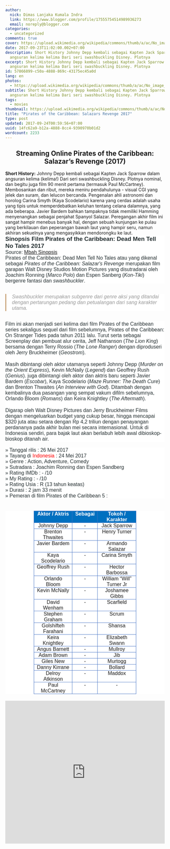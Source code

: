 ```yaml
---
author:
  nick: Dimas Lanjaka Kumala Indra
  link: https://www.blogger.com/profile/17555754514989936273
  email: noreply@blogger.com
categories:
  - uncategorized
comments: true
cover: https://upload.wikimedia.org/wikipedia/commons/thumb/a/ac/No_image_available.svg/2048px-No_image_available.svg.png
date: 2017-09-23T11:02:00.002+07:00
description: Short History Johnny Depp kembali sebagai Kapten Jack Sparrow dalam
  angsuran kelima kelima Dari seri swashbuckling Disney. Plotnya
excerpt: Short History Johnny Depp kembali sebagai Kapten Jack Sparrow dalam
  angsuran kelima kelima Dari seri swashbuckling Disney. Plotnya
id: 57866899-c50a-4888-869c-43175ec45a0d
lang: en
photos:
  - https://upload.wikimedia.org/wikipedia/commons/thumb/a/ac/No_image_available.svg/2048px-No_image_available.svg.png
subtitle: Short History Johnny Depp kembali sebagai Kapten Jack Sparrow dalam
  angsuran kelima kelima Dari seri swashbuckling Disney. Plotnya
tags:
  - movies
thumbnail: https://upload.wikimedia.org/wikipedia/commons/thumb/a/ac/No_image_available.svg/2048px-No_image_available.svg.png
title: "Pirates of the Caribbean: Salazars Revenge 2017"
type: post
updated: 2017-09-24T00:59:56+07:00
uuid: 14fc62a9-b12a-4888-8cc4-9390970b01d2
wordcount: 2233
---
```


<center><h2>Streaming Online Pirates of the Caribbean: Salazar’s Revenge (2017)</h2></center><div class="w3-container"><b>Short History:</b> Johnny Depp kembali sebagai Kapten Jack Sparrow dalam angsuran kelima (kelima!) Dari seri swashbuckling Disney. Plotnya nominal, dan begitu juga film 90 menit pertama (termasuk Paul McCartney). Membosankan dan ribut, mereka meniru pendahulunya - visual CGI yang jelek dan suram, dan lelucon bercanda. Pengenalan ahli astronomi dan horolog Carina Smyth (Kaya Scodelario) karena yang cerdas adalah usaha yang tipis untuk memperdebatkan keluhan tentang celana dalamnya, yang ada beberapa. Javier Bardem bahkan tampaknya tidak memiliki Hamming menyenangkan sebagai penjahat Spanyol Salazar. Peregangan akhir film ini sangat hampir menebus banyak hal, dengan sebuah kunjungan ke pulau yang berkilauan dan peperangan bawah laut yang hampir seru, namun akhiran sekuelnya yang mengasyikkan mendorongku ke laut.<br><h2 class="MsoNormal" style="background-color: white; border: 0px; box-sizing: border-box; color: #252f31; font-family: &quot;Open Sans&quot;, sans-serif; font-size: 25.2px; font-stretch: inherit; font-variant-numeric: inherit; line-height: normal; margin: 0px 0px 0cm; padding: 0px; vertical-align: baseline;"><b style="border: 0px; box-sizing: border-box; font-family: inherit; font-size: inherit; font-stretch: inherit; font-style: inherit; font-variant: inherit; line-height: inherit; margin: 0px; padding: 0px; vertical-align: baseline;"><span style="border: 0px; box-sizing: border-box; font-family: &quot;arial&quot; , sans-serif; font-size: 14pt; font-stretch: inherit; font-style: inherit; font-variant: inherit; font-weight: inherit; line-height: inherit; margin: 0px; padding: 0px; vertical-align: baseline;">Sinopsis Film Pirates of the Caribbean: Dead Men Tell No Tales 2017</span></b></h2><div class="MsoNormal" style="background-color: white; border: 0px; box-sizing: border-box; color: #252f31; font-family: &quot;Open Sans&quot;, sans-serif; font-size: 14px; font-stretch: inherit; font-variant-numeric: inherit; line-height: inherit; margin: 0px 0px 0cm; padding: 0px; vertical-align: baseline;"><span style="border: 0px; box-sizing: border-box; font-family: &quot;arial&quot; , sans-serif; font-size: 12pt; font-stretch: inherit; font-style: inherit; font-variant: inherit; font-weight: inherit; line-height: inherit; margin: 0px; padding: 0px; vertical-align: baseline;">Source:&nbsp;<a href="http://www.mbahsinopsis.id/2017/04/sinopsis-film-pirates-of-the-caribbean-5-dead-men-tell-no-tales-2017.html" rel="noopener noreferer nofollow">Mbah Sinopsis</a></span></div><div class="MsoNormal" style="background-color: white; border: 0px; box-sizing: border-box; color: #252f31; font-family: &quot;Open Sans&quot;, sans-serif; font-size: 14px; font-stretch: inherit; font-variant-numeric: inherit; line-height: inherit; margin: 0px 0px 0cm; padding: 0px; vertical-align: baseline;"><span style="border: 0px; box-sizing: border-box; font-family: &quot;arial&quot; , sans-serif; font-size: 12pt; font-stretch: inherit; font-style: inherit; font-variant: inherit; font-weight: inherit; line-height: inherit; margin: 0px; padding: 0px; vertical-align: baseline;">Pirates of the Caribbean: Dead Men Tell No Tales atau yang dikenal sebagai&nbsp;<i style="border: 0px; box-sizing: border-box; font-family: inherit; font-size: inherit; font-stretch: inherit; font-variant: inherit; font-weight: inherit; line-height: inherit; margin: 0px; padding: 0px; vertical-align: baseline;">Pirates of the Caribbean: Salazar's Revenge&nbsp;</i>merupakan film garapan Walt Disney Studios Motion Pictures yang disutradarai oleh Joachim Ronning (<i style="border: 0px; box-sizing: border-box; font-family: inherit; font-size: inherit; font-stretch: inherit; font-variant: inherit; font-weight: inherit; line-height: inherit; margin: 0px; padding: 0px; vertical-align: baseline;">Marco Polo</i>) dan Espen Sanberg (<i style="border: 0px; box-sizing: border-box; font-family: inherit; font-size: inherit; font-stretch: inherit; font-variant: inherit; font-weight: inherit; line-height: inherit; margin: 0px; padding: 0px; vertical-align: baseline;">Kon-Tiki</i>) bergenre fantasi dan&nbsp;<i style="border: 0px; box-sizing: border-box; font-family: inherit; font-size: inherit; font-stretch: inherit; font-variant: inherit; font-weight: inherit; line-height: inherit; margin: 0px; padding: 0px; vertical-align: baseline;">swashbuckler</i>.</span></div><br style="background-color: white; box-sizing: border-box; color: #252f31; font-family: &quot;Open Sans&quot;, sans-serif; font-size: 14px; margin: 0px; padding: 0px;"><blockquote class="tr_bq" style="background-color: white; border-bottom-color: initial; border-bottom-style: initial; border-image: initial; border-left-color: rgb(198, 159, 115); border-left-style: solid; border-right-color: initial; border-right-style: initial; border-top-color: initial; border-top-style: initial; border-width: 0px 0px 0px 3px; box-sizing: border-box; color: #999999; font-family: &quot;Open Sans&quot;, sans-serif; font-size: 14px; font-stretch: inherit; font-variant-numeric: inherit; line-height: normal; margin: 15px 0px; padding: 0px 18px; position: relative; quotes: none; vertical-align: baseline;"><div class="MsoNormal" style="border: 0px; box-sizing: border-box; font-family: inherit; font-size: inherit; font-stretch: inherit; font-style: inherit; font-variant: inherit; font-weight: inherit; line-height: inherit; margin: 0px 0px 0cm; padding: 0px; vertical-align: baseline;"><i style="border: 0px; box-sizing: border-box; font-family: inherit; font-size: inherit; font-stretch: inherit; font-variant: inherit; font-weight: inherit; line-height: inherit; margin: 0px; padding: 0px; vertical-align: baseline;"><span style="border: 0px; box-sizing: border-box; font-family: &quot;arial&quot; , sans-serif; font-size: 12pt; font-stretch: inherit; font-style: inherit; font-variant: inherit; font-weight: inherit; line-height: inherit; margin: 0px; padding: 0px; vertical-align: baseline;">Swashbuckler merupakan subgenre dari genre aksi yang ditandai dengan pertarungan pedang dan petualangan dari sang karakter utama.</span></i></div></blockquote><br style="background-color: white; box-sizing: border-box; color: #252f31; font-family: &quot;Open Sans&quot;, sans-serif; font-size: 14px; margin: 0px; padding: 0px;"><div class="MsoNormal" style="background-color: white; border: 0px; box-sizing: border-box; color: #252f31; font-family: &quot;Open Sans&quot;, sans-serif; font-size: 14px; font-stretch: inherit; font-variant-numeric: inherit; line-height: inherit; margin: 0px 0px 0cm; padding: 0px; vertical-align: baseline;"><span style="border: 0px; box-sizing: border-box; font-family: &quot;arial&quot; , sans-serif; font-size: 12pt; font-stretch: inherit; font-style: inherit; font-variant: inherit; font-weight: inherit; line-height: inherit; margin: 0px; padding: 0px; vertical-align: baseline;">Film ini akan menjadi seri kelima dari film Pirates of the Caribbean series sekaligus s<span style="border: 0px; box-sizing: border-box; font-size: inherit; font-stretch: inherit; font-style: inherit; font-variant: inherit; font-weight: inherit; line-height: inherit; margin: 0px; padding: 0px; vertical-align: baseline;">e</span>quel dari film sebelumnya, Pirates of the Caribbean: On Stranger Tides pada tahun 2011 lalu.&nbsp;<span style="border: 0px; box-sizing: border-box; font-size: inherit; font-stretch: inherit; font-style: inherit; font-variant: inherit; font-weight: inherit; line-height: inherit; margin: 0px; padding: 0px; vertical-align: baseline;">Turu<span style="border: 0px; box-sizing: border-box; font-size: inherit; font-stretch: inherit; font-style: inherit; font-variant: inherit; font-weight: inherit; line-height: inherit; margin: 0px; padding: 0px; vertical-align: baseline;">t</span></span>&nbsp;serta sebagai Screenplay dan pembuat alur cerita, Jeff Nathanson (<i style="border: 0px; box-sizing: border-box; font-family: inherit; font-size: inherit; font-stretch: inherit; font-variant: inherit; font-weight: inherit; line-height: inherit; margin: 0px; padding: 0px; vertical-align: baseline;">The Lion King</i>) bersama dengan Terry Rossio (<i style="border: 0px; box-sizing: border-box; font-family: inherit; font-size: inherit; font-stretch: inherit; font-variant: inherit; font-weight: inherit; line-height: inherit; margin: 0px; padding: 0px; vertical-align: baseline;">The Lone Ranger</i>) dengan diproduseri oleh Jerry Bruckheimer (<i style="border: 0px; box-sizing: border-box; font-family: inherit; font-size: inherit; font-stretch: inherit; font-variant: inherit; font-weight: inherit; line-height: inherit; margin: 0px; padding: 0px; vertical-align: baseline;">Geostrom</i>).</span></div><div class="MsoNormal" style="background-color: white; border: 0px; box-sizing: border-box; color: #252f31; font-family: &quot;Open Sans&quot;, sans-serif; font-size: 14px; font-stretch: inherit; font-variant-numeric: inherit; line-height: inherit; margin: 0px 0px 0cm; padding: 0px; vertical-align: baseline;"><br style="box-sizing: border-box; margin: 0px; padding: 0px;"></div><div class="MsoNormal" style="background-color: white; border: 0px; box-sizing: border-box; color: #252f31; font-family: &quot;Open Sans&quot;, sans-serif; font-size: 14px; font-stretch: inherit; font-variant-numeric: inherit; line-height: inherit; margin: 0px 0px 0cm; padding: 0px; vertical-align: baseline;"><span style="border: 0px; box-sizing: border-box; font-family: &quot;arial&quot; , sans-serif; font-size: 12pt; font-stretch: inherit; font-style: inherit; font-variant: inherit; font-weight: inherit; line-height: inherit; margin: 0px; padding: 0px; vertical-align: baseline;">Masih dibintangi oleh aktor utamanya seperti Johnny Depp (<i style="border: 0px; box-sizing: border-box; font-family: inherit; font-size: inherit; font-stretch: inherit; font-variant: inherit; font-weight: inherit; line-height: inherit; margin: 0px; padding: 0px; vertical-align: baseline;">Murder on the Orient Express</i>), Kevin McNaily (<i style="border: 0px; box-sizing: border-box; font-family: inherit; font-size: inherit; font-stretch: inherit; font-variant: inherit; font-weight: inherit; line-height: inherit; margin: 0px; padding: 0px; vertical-align: baseline;">Legend</i>) dan Geoffrey Rush (<i style="border: 0px; box-sizing: border-box; font-family: inherit; font-size: inherit; font-stretch: inherit; font-variant: inherit; font-weight: inherit; line-height: inherit; margin: 0px; padding: 0px; vertical-align: baseline;">Genius</i>). juga dibintangi oleh aktor dan aktris baru seperti Javier Bardem (<i style="border: 0px; box-sizing: border-box; font-family: inherit; font-size: inherit; font-stretch: inherit; font-variant: inherit; font-weight: inherit; line-height: inherit; margin: 0px; padding: 0px; vertical-align: baseline;">Escobar</i>), Kaya Scodelario (<i style="border: 0px; box-sizing: border-box; font-family: inherit; font-size: inherit; font-stretch: inherit; font-variant: inherit; font-weight: inherit; line-height: inherit; margin: 0px; padding: 0px; vertical-align: baseline;">Maze Runner: The Death Cure</i>) dan Brenton Thwaites (<i style="border: 0px; box-sizing: border-box; font-family: inherit; font-size: inherit; font-stretch: inherit; font-variant: inherit; font-weight: inherit; line-height: inherit; margin: 0px; padding: 0px; vertical-align: baseline;">An Interview with God</i>). Ditambah dengan kembalinya dua pasangan yang sempat vakum difilm sebelumnya, Orlando Bloom (<i style="border: 0px; box-sizing: border-box; font-family: inherit; font-size: inherit; font-stretch: inherit; font-variant: inherit; font-weight: inherit; line-height: inherit; margin: 0px; padding: 0px; vertical-align: baseline;">Romans</i>) dan Keira Knightley (<i style="border: 0px; box-sizing: border-box; font-family: inherit; font-size: inherit; font-stretch: inherit; font-variant: inherit; font-weight: inherit; line-height: inherit; margin: 0px; padding: 0px; vertical-align: baseline;">The Aftermath</i>).</span></div><div class="MsoNormal" style="background-color: white; border: 0px; box-sizing: border-box; color: #252f31; font-family: &quot;Open Sans&quot;, sans-serif; font-size: 14px; font-stretch: inherit; font-variant-numeric: inherit; line-height: inherit; margin: 0px 0px 0cm; padding: 0px; vertical-align: baseline;"><br style="box-sizing: border-box; margin: 0px; padding: 0px;"></div><div class="MsoNormal" style="background-color: white; border: 0px; box-sizing: border-box; color: #252f31; font-family: &quot;Open Sans&quot;, sans-serif; font-size: 14px; font-stretch: inherit; font-variant-numeric: inherit; line-height: inherit; margin: 0px 0px 0cm; padding: 0px; vertical-align: baseline;"><span style="border: 0px; box-sizing: border-box; font-family: &quot;arial&quot; , sans-serif; font-size: 12pt; font-stretch: inherit; font-style: inherit; font-variant: inherit; font-weight: inherit; line-height: inherit; margin: 0px; padding: 0px; vertical-align: baseline;">Digarap oleh Walt Disney Pictures dan Jerry Bruckheimer Films dengan mengeluarkan budget yang cukup besar, hingga mencapai $320 juta atau setara dengan Rp 4,2 triliun dengan penayangan perdananya pada akhir bulan mei secara internasional. Untuk di Indonesia sendiri,&nbsp;<span style="border: 0px; box-sizing: border-box; font-size: inherit; font-stretch: inherit; font-style: inherit; font-variant: inherit; font-weight: inherit; line-height: inherit; margin: 0px; padding: 0px; vertical-align: baseline;">para bajak laut akan berlabuh&nbsp;</span></span><span style="border: 0px; box-sizing: border-box; font-family: &quot;arial&quot; , sans-serif; font-size: 12pt; font-stretch: inherit; font-style: inherit; font-variant: inherit; font-weight: inherit; line-height: inherit; margin: 0px; padding: 0px; vertical-align: baseline;"><span style="border: 0px; box-sizing: border-box; font-size: inherit; font-stretch: inherit; font-style: inherit; font-variant: inherit; font-weight: inherit; line-height: inherit; margin: 0px; padding: 0px; vertical-align: baseline;"><span style="border: 0px; box-sizing: border-box; font-size: 12pt; font-stretch: inherit; font-style: inherit; font-variant: inherit; font-weight: inherit; line-height: inherit; margin: 0px; padding: 0px; vertical-align: baseline;"><span style="border: 0px; box-sizing: border-box; font-size: inherit; font-stretch: inherit; font-style: inherit; font-variant: inherit; font-weight: inherit; line-height: inherit; margin: 0px; padding: 0px; vertical-align: baseline;"><span style="border: 0px; box-sizing: border-box; font-size: inherit; font-stretch: inherit; font-style: inherit; font-variant: inherit; font-weight: inherit; line-height: inherit; margin: 0px; padding: 0px; vertical-align: baseline;">lebih awal</span></span></span>&nbsp;dibio<span style="border: 0px; box-sizing: border-box; font-size: inherit; font-stretch: inherit; font-style: inherit; font-variant: inherit; font-weight: inherit; line-height: inherit; margin: 0px; padding: 0px; vertical-align: baseline;">skop-bioskop di<span style="border: 0px; box-sizing: border-box; font-size: inherit; font-stretch: inherit; font-style: inherit; font-variant: inherit; font-weight: inherit; line-height: inherit; margin: 0px; padding: 0px; vertical-align: baseline;">tanah air</span></span>.</span></span></div><div class="MsoNormal" style="background-color: white; border: 0px; box-sizing: border-box; color: #252f31; font-family: &quot;Open Sans&quot;, sans-serif; font-size: 14px; font-stretch: inherit; font-variant-numeric: inherit; line-height: inherit; margin: 0px 0px 0cm; padding: 0px; vertical-align: baseline;"><span style="border: 0px; box-sizing: border-box; font-family: &quot;arial&quot; , sans-serif; font-size: 12pt; font-stretch: inherit; font-style: inherit; font-variant: inherit; font-weight: inherit; line-height: inherit; margin: 0px; padding: 0px; vertical-align: baseline;"></span></div><a href="https://www.blogger.com/null" name="more" style="background-color: white; border: 0px; box-sizing: border-box; color: #252f31; font-family: &quot;Open Sans&quot;, sans-serif; font-size: 14px; font-stretch: inherit; font-variant-numeric: inherit; line-height: inherit; margin: 0px; padding: 0px; vertical-align: baseline;" rel="noopener noreferer nofollow"></a><br style="background-color: white; box-sizing: border-box; color: #252f31; font-family: &quot;Open Sans&quot;, sans-serif; font-size: 14px; margin: 0px; padding: 0px;"><div class="MsoNormal" style="background-color: white; border: 0px; box-sizing: border-box; color: #252f31; font-family: &quot;Open Sans&quot;, sans-serif; font-size: 14px; font-stretch: inherit; font-variant-numeric: inherit; line-height: inherit; margin: 0px 0px 0cm; padding: 0px; vertical-align: baseline;"><span style="border: 0px; box-sizing: border-box; font-family: &quot;arial&quot; , sans-serif; font-size: 12pt; font-stretch: inherit; font-style: inherit; font-variant: inherit; font-weight: inherit; line-height: inherit; margin: 0px; padding: 0px; vertical-align: baseline;">» Tanggal rilis : 26 Mei 2017</span></div><div class="MsoNormal" style="background-color: white; border: 0px; box-sizing: border-box; color: #252f31; font-family: &quot;Open Sans&quot;, sans-serif; font-size: 14px; font-stretch: inherit; font-variant-numeric: inherit; line-height: inherit; margin: 0px 0px 0cm; padding: 0px; vertical-align: baseline;"><span style="border: 0px; box-sizing: border-box; font-family: &quot;arial&quot; , sans-serif; font-size: 12pt; font-stretch: inherit; font-style: inherit; font-variant: inherit; font-weight: inherit; line-height: inherit; margin: 0px; padding: 0px; vertical-align: baseline;">» Tayang di&nbsp;<span style="border: 0px; box-sizing: border-box; color: red; font-family: inherit; font-size: inherit; font-stretch: inherit; font-style: inherit; font-variant: inherit; font-weight: inherit; line-height: inherit; margin: 0px; padding: 0px; vertical-align: baseline;">Indonesia</span>&nbsp;:&nbsp;<span style="border: 0px; box-sizing: border-box; font-size: inherit; font-stretch: inherit; font-style: inherit; font-variant: inherit; font-weight: inherit; line-height: inherit; margin: 0px; padding: 0px; vertical-align: baseline;">24 Mei</span>&nbsp;2017</span></div><div class="MsoNormal" style="background-color: white; border: 0px; box-sizing: border-box; color: #252f31; font-family: &quot;Open Sans&quot;, sans-serif; font-size: 14px; font-stretch: inherit; font-variant-numeric: inherit; line-height: inherit; margin: 0px 0px 0cm; padding: 0px; vertical-align: baseline;"><span style="border: 0px; box-sizing: border-box; font-family: &quot;arial&quot; , sans-serif; font-size: 12pt; font-stretch: inherit; font-style: inherit; font-variant: inherit; font-weight: inherit; line-height: inherit; margin: 0px; padding: 0px; vertical-align: baseline;">» Genre : Action, Adventure, Comedy</span></div><div class="MsoNormal" style="background-color: white; border: 0px; box-sizing: border-box; color: #252f31; font-family: &quot;Open Sans&quot;, sans-serif; font-size: 14px; font-stretch: inherit; font-variant-numeric: inherit; line-height: inherit; margin: 0px 0px 0cm; padding: 0px; vertical-align: baseline;"><span style="border: 0px; box-sizing: border-box; font-family: &quot;arial&quot; , sans-serif; font-size: 12pt; font-stretch: inherit; font-style: inherit; font-variant: inherit; font-weight: inherit; line-height: inherit; margin: 0px; padding: 0px; vertical-align: baseline;">» Sutradara : Joachim Ronning dan Espen Sandberg</span></div><div class="MsoNormal" style="background-color: white; border: 0px; box-sizing: border-box; color: #252f31; font-family: &quot;Open Sans&quot;, sans-serif; font-size: 14px; font-stretch: inherit; font-variant-numeric: inherit; line-height: inherit; margin: 0px 0px 0cm; padding: 0px; vertical-align: baseline;"><span style="border: 0px; box-sizing: border-box; font-family: &quot;arial&quot; , sans-serif; font-size: 12pt; font-stretch: inherit; font-style: inherit; font-variant: inherit; font-weight: inherit; line-height: inherit; margin: 0px; padding: 0px; vertical-align: baseline;">» Rating IMDb : - /10</span></div><div class="MsoNormal" style="background-color: white; border: 0px; box-sizing: border-box; color: #252f31; font-family: &quot;Open Sans&quot;, sans-serif; font-size: 14px; font-stretch: inherit; font-variant-numeric: inherit; line-height: inherit; margin: 0px 0px 0cm; padding: 0px; vertical-align: baseline;"><span style="border: 0px; box-sizing: border-box; font-family: &quot;arial&quot; , sans-serif; font-size: 12pt; font-stretch: inherit; font-style: inherit; font-variant: inherit; font-weight: inherit; line-height: inherit; margin: 0px; padding: 0px; vertical-align: baseline;">» My Rating : - /10</span></div><div class="MsoNormal" style="background-color: white; border: 0px; box-sizing: border-box; color: #252f31; font-family: &quot;Open Sans&quot;, sans-serif; font-size: 14px; font-stretch: inherit; font-variant-numeric: inherit; line-height: inherit; margin: 0px 0px 0cm; padding: 0px; vertical-align: baseline;"><span style="border: 0px; box-sizing: border-box; font-family: &quot;arial&quot; , sans-serif; font-size: 12pt; font-stretch: inherit; font-style: inherit; font-variant: inherit; font-weight: inherit; line-height: inherit; margin: 0px; padding: 0px; vertical-align: baseline;">» Rating Usia : R (13 tahun keatas)</span></div><div class="MsoNormal" style="background-color: white; border: 0px; box-sizing: border-box; color: #252f31; font-family: &quot;Open Sans&quot;, sans-serif; font-size: 14px; font-stretch: inherit; font-variant-numeric: inherit; line-height: inherit; margin: 0px 0px 0cm; padding: 0px; vertical-align: baseline;"><span style="border: 0px; box-sizing: border-box; font-family: &quot;arial&quot; , sans-serif; font-size: 12pt; font-stretch: inherit; font-style: inherit; font-variant: inherit; font-weight: inherit; line-height: inherit; margin: 0px; padding: 0px; vertical-align: baseline;">» Durasi : 2 jam 33 menit</span></div><div class="MsoNormal" style="background-color: white; border: 0px; box-sizing: border-box; color: #252f31; font-family: &quot;Open Sans&quot;, sans-serif; font-size: 14px; font-stretch: inherit; font-variant-numeric: inherit; line-height: inherit; margin: 0px 0px 0cm; padding: 0px; vertical-align: baseline;"><span style="border: 0px; box-sizing: border-box; font-family: &quot;arial&quot; , sans-serif; font-size: 12pt; font-stretch: inherit; font-style: inherit; font-variant: inherit; font-weight: inherit; line-height: inherit; margin: 0px; padding: 0px; vertical-align: baseline;">» Pemeran di film Pirates of the Caribbean 5 :</span></div><br><div align="center" style="background-color: white; border: 0px; box-sizing: border-box; color: #252f31; font-family: &quot;Open Sans&quot;, sans-serif; font-size: 14px; font-stretch: inherit; font-variant-numeric: inherit; line-height: inherit; margin: 0px; padding: 0px; vertical-align: baseline;"><table border="1" cellpadding="0" cellspacing="0" class="MsoTableLightListAccent5" style="border-collapse: collapse; border-spacing: 0px; border: none; box-sizing: border-box; font-family: inherit; font-size: inherit; font-stretch: inherit; font-style: inherit; font-variant: inherit; font-weight: inherit; line-height: inherit; margin: 1.5em auto; max-width: 100%; padding: 0px; vertical-align: baseline; width: 324px;"><tbody style="border: 0px; box-sizing: border-box; font-family: inherit; font-size: inherit; font-stretch: inherit; font-style: inherit; font-variant: inherit; font-weight: inherit; line-height: inherit; margin: 0px; padding: 0px; vertical-align: baseline;"><tr style="border: 0px; box-sizing: border-box; font-family: inherit; font-size: inherit; font-stretch: inherit; font-style: inherit; font-variant: inherit; font-weight: inherit; height: 12.45pt; line-height: inherit; margin: 0px; padding: 0px; vertical-align: baseline;"><td style="background: rgb(0, 112, 192); border: 1pt solid rgb(68, 114, 196); box-sizing: border-box; font-family: inherit; font-size: 13px; font-stretch: inherit; font-style: inherit; font-variant: inherit; font-weight: inherit; height: 12.45pt; line-height: inherit; margin: 0px; padding: 0cm 5.4pt; vertical-align: top; width: 181.6pt;" valign="top" width="242"><div align="center" class="MsoNormal" style="border: 0px; box-sizing: border-box; font-family: inherit; font-size: inherit; font-stretch: inherit; font-style: inherit; font-variant: inherit; font-weight: inherit; line-height: inherit; margin: 0px 0px 0cm; padding: 0px; text-align: center; vertical-align: baseline;"><b style="border: 0px; box-sizing: border-box; font-family: inherit; font-size: inherit; font-stretch: inherit; font-style: inherit; font-variant: inherit; line-height: inherit; margin: 0px; padding: 0px; vertical-align: baseline;"><span style="border: 0px; box-sizing: border-box; color: white; font-family: &quot;arial&quot; , sans-serif; font-size: 12pt; font-stretch: inherit; font-style: inherit; font-variant: inherit; font-weight: inherit; line-height: inherit; margin: 0px; padding: 0px; vertical-align: baseline;">Aktor / Aktris</span></b><span style="border: 0px; box-sizing: border-box; color: white; font-family: &quot;arial&quot; , sans-serif; font-size: 12pt; font-stretch: inherit; font-style: inherit; font-variant: inherit; font-weight: inherit; line-height: inherit; margin: 0px; padding: 0px; vertical-align: baseline;"></span></div></td><td style="background: rgb(0, 112, 192); border: 1pt solid rgb(68, 114, 196); box-sizing: border-box; font-family: inherit; font-size: 13px; font-stretch: inherit; font-style: inherit; font-variant: inherit; font-weight: inherit; height: 12.45pt; line-height: inherit; margin: 0px; padding: 0cm 5.4pt; vertical-align: top; width: 71.45pt;" valign="top" width="95"><div align="center" class="MsoNormal" style="border: 0px; box-sizing: border-box; font-family: inherit; font-size: inherit; font-stretch: inherit; font-style: inherit; font-variant: inherit; font-weight: inherit; line-height: inherit; margin: 0px 0px 0cm; padding: 0px; text-align: center; vertical-align: baseline;"><b style="border: 0px; box-sizing: border-box; font-family: inherit; font-size: inherit; font-stretch: inherit; font-style: inherit; font-variant: inherit; line-height: inherit; margin: 0px; padding: 0px; vertical-align: baseline;"><span style="border: 0px; box-sizing: border-box; color: white; font-family: &quot;arial&quot; , sans-serif; font-size: 12pt; font-stretch: inherit; font-style: inherit; font-variant: inherit; font-weight: inherit; line-height: inherit; margin: 0px; padding: 0px; vertical-align: baseline;">Sebagai</span></b><span style="border: 0px; box-sizing: border-box; color: white; font-family: &quot;arial&quot; , sans-serif; font-size: 12pt; font-stretch: inherit; font-style: inherit; font-variant: inherit; font-weight: inherit; line-height: inherit; margin: 0px; padding: 0px; vertical-align: baseline;"></span></div></td><td style="background: rgb(0, 112, 192); border: 1pt solid rgb(68, 114, 196); box-sizing: border-box; font-family: inherit; font-size: 13px; font-stretch: inherit; font-style: inherit; font-variant: inherit; font-weight: inherit; height: 12.45pt; line-height: inherit; margin: 0px; padding: 0cm 5.4pt; vertical-align: top; width: 194.2pt;" valign="top" width="259"><div align="center" class="MsoNormal" style="border: 0px; box-sizing: border-box; font-family: inherit; font-size: inherit; font-stretch: inherit; font-style: inherit; font-variant: inherit; font-weight: inherit; line-height: inherit; margin: 0px 0px 0cm; padding: 0px; text-align: center; vertical-align: baseline;"><b style="border: 0px; box-sizing: border-box; font-family: inherit; font-size: inherit; font-stretch: inherit; font-style: inherit; font-variant: inherit; line-height: inherit; margin: 0px; padding: 0px; vertical-align: baseline;"><span style="border: 0px; box-sizing: border-box; color: white; font-family: &quot;arial&quot; , sans-serif; font-size: 12pt; font-stretch: inherit; font-style: inherit; font-variant: inherit; font-weight: inherit; line-height: inherit; margin: 0px; padding: 0px; vertical-align: baseline;">Tokoh / Karakter</span></b><span style="border: 0px; box-sizing: border-box; color: white; font-family: &quot;arial&quot; , sans-serif; font-size: 12pt; font-stretch: inherit; font-style: inherit; font-variant: inherit; font-weight: inherit; line-height: inherit; margin: 0px; padding: 0px; vertical-align: baseline;"></span></div></td></tr><tr style="border: 0px; box-sizing: border-box; font-family: inherit; font-size: inherit; font-stretch: inherit; font-style: inherit; font-variant: inherit; font-weight: inherit; height: 13.1pt; line-height: inherit; margin: 0px; padding: 0px; vertical-align: baseline;"><td style="border: 1pt solid rgb(68, 114, 196); box-sizing: border-box; font-family: inherit; font-size: 13px; font-stretch: inherit; font-style: inherit; font-variant: inherit; font-weight: inherit; height: 13.1pt; line-height: inherit; margin: 0px; padding: 0cm 5.4pt; vertical-align: top; width: 181.6pt;" valign="top" width="242"><div align="center" class="MsoNormal" style="border: 0px; box-sizing: border-box; font-family: inherit; font-size: inherit; font-stretch: inherit; font-style: inherit; font-variant: inherit; font-weight: inherit; line-height: inherit; margin: 0px 0px 0cm; padding: 0px; text-align: center; vertical-align: baseline;"><span style="border: 0px; box-sizing: border-box; font-family: &quot;arial&quot; , sans-serif; font-size: 12pt; font-stretch: inherit; font-style: inherit; font-variant: inherit; font-weight: inherit; line-height: inherit; margin: 0px; padding: 0px; vertical-align: baseline;">Johnny Depp</span></div></td><td style="border-bottom: 1pt solid rgb(68, 114, 196); border-image: initial; border-left: none; border-right: 1pt solid rgb(68, 114, 196); border-top: none; box-sizing: border-box; font-family: inherit; font-size: 13px; font-stretch: inherit; font-style: inherit; font-variant: inherit; font-weight: inherit; height: 13.1pt; line-height: inherit; margin: 0px; padding: 0cm 5.4pt; vertical-align: top; width: 71.45pt;" valign="top" width="95"><div align="center" class="MsoNormal" style="border: 0px; box-sizing: border-box; font-family: inherit; font-size: inherit; font-stretch: inherit; font-style: inherit; font-variant: inherit; font-weight: inherit; line-height: inherit; margin: 0px 0px 0cm; padding: 0px; text-align: center; vertical-align: baseline;"><span style="border: 0px; box-sizing: border-box; font-family: &quot;arial&quot; , sans-serif; font-size: 12pt; font-stretch: inherit; font-style: inherit; font-variant: inherit; font-weight: inherit; line-height: inherit; margin: 0px; padding: 0px; vertical-align: baseline;">-</span></div></td><td style="border-bottom: 1pt solid rgb(68, 114, 196); border-image: initial; border-left: none; border-right: 1pt solid rgb(68, 114, 196); border-top: none; box-sizing: border-box; font-family: inherit; font-size: 13px; font-stretch: inherit; font-style: inherit; font-variant: inherit; font-weight: inherit; height: 13.1pt; line-height: inherit; margin: 0px; padding: 0cm 5.4pt; vertical-align: top; width: 194.2pt;" valign="top" width="259"><div align="center" class="MsoNormal" style="border: 0px; box-sizing: border-box; font-family: inherit; font-size: inherit; font-stretch: inherit; font-style: inherit; font-variant: inherit; font-weight: inherit; line-height: inherit; margin: 0px 0px 0cm; padding: 0px; text-align: center; vertical-align: baseline;"><span style="border: 0px; box-sizing: border-box; font-family: &quot;arial&quot; , sans-serif; font-size: 12pt; font-stretch: inherit; font-style: inherit; font-variant: inherit; font-weight: inherit; line-height: inherit; margin: 0px; padding: 0px; vertical-align: baseline;">Jack Sparrow</span></div></td></tr><tr style="border: 0px; box-sizing: border-box; font-family: inherit; font-size: inherit; font-stretch: inherit; font-style: inherit; font-variant: inherit; font-weight: inherit; height: 13.1pt; line-height: inherit; margin: 0px; padding: 0px; vertical-align: baseline;"><td style="border: 1pt solid rgb(68, 114, 196); box-sizing: border-box; font-family: inherit; font-size: 13px; font-stretch: inherit; font-style: inherit; font-variant: inherit; font-weight: inherit; height: 13.1pt; line-height: inherit; margin: 0px; padding: 0cm 5.4pt; vertical-align: top; width: 181.6pt;" valign="top" width="242"><div align="center" class="MsoNormal" style="border: 0px; box-sizing: border-box; font-family: inherit; font-size: inherit; font-stretch: inherit; font-style: inherit; font-variant: inherit; font-weight: inherit; line-height: inherit; margin: 0px 0px 0cm; padding: 0px; text-align: center; vertical-align: baseline;"><span style="border: 0px; box-sizing: border-box; font-family: &quot;arial&quot; , sans-serif; font-size: 12pt; font-stretch: inherit; font-style: inherit; font-variant: inherit; font-weight: inherit; line-height: inherit; margin: 0px; padding: 0px; vertical-align: baseline;">Brenton Thwaites</span></div></td><td style="border-bottom: 1pt solid rgb(68, 114, 196); border-image: initial; border-left: none; border-right: 1pt solid rgb(68, 114, 196); border-top: none; box-sizing: border-box; font-family: inherit; font-size: 13px; font-stretch: inherit; font-style: inherit; font-variant: inherit; font-weight: inherit; height: 13.1pt; line-height: inherit; margin: 0px; padding: 0cm 5.4pt; vertical-align: top; width: 71.45pt;" valign="top" width="95"><div align="center" class="MsoNormal" style="border: 0px; box-sizing: border-box; font-family: inherit; font-size: inherit; font-stretch: inherit; font-style: inherit; font-variant: inherit; font-weight: inherit; line-height: inherit; margin: 0px 0px 0cm; padding: 0px; text-align: center; vertical-align: baseline;"><span style="border: 0px; box-sizing: border-box; font-family: &quot;arial&quot; , sans-serif; font-size: 12pt; font-stretch: inherit; font-style: inherit; font-variant: inherit; font-weight: inherit; line-height: inherit; margin: 0px; padding: 0px; vertical-align: baseline;">-</span></div></td><td style="border-bottom: 1pt solid rgb(68, 114, 196); border-image: initial; border-left: none; border-right: 1pt solid rgb(68, 114, 196); border-top: none; box-sizing: border-box; font-family: inherit; font-size: 13px; font-stretch: inherit; font-style: inherit; font-variant: inherit; font-weight: inherit; height: 13.1pt; line-height: inherit; margin: 0px; padding: 0cm 5.4pt; vertical-align: top; width: 194.2pt;" valign="top" width="259"><div align="center" class="MsoNormal" style="border: 0px; box-sizing: border-box; font-family: inherit; font-size: inherit; font-stretch: inherit; font-style: inherit; font-variant: inherit; font-weight: inherit; line-height: inherit; margin: 0px 0px 0cm; padding: 0px; text-align: center; vertical-align: baseline;"><span style="border: 0px; box-sizing: border-box; font-family: &quot;arial&quot; , sans-serif; font-size: 12pt; font-stretch: inherit; font-style: inherit; font-variant: inherit; font-weight: inherit; line-height: inherit; margin: 0px; padding: 0px; vertical-align: baseline;">Henry Turner</span></div></td></tr><tr style="border: 0px; box-sizing: border-box; font-family: inherit; font-size: inherit; font-stretch: inherit; font-style: inherit; font-variant: inherit; font-weight: inherit; height: 13.1pt; line-height: inherit; margin: 0px; padding: 0px; vertical-align: baseline;"><td style="border: 1pt solid rgb(68, 114, 196); box-sizing: border-box; font-family: inherit; font-size: 13px; font-stretch: inherit; font-style: inherit; font-variant: inherit; font-weight: inherit; height: 13.1pt; line-height: inherit; margin: 0px; padding: 0cm 5.4pt; vertical-align: top; width: 181.6pt;" valign="top" width="242"><div align="center" class="MsoNormal" style="border: 0px; box-sizing: border-box; font-family: inherit; font-size: inherit; font-stretch: inherit; font-style: inherit; font-variant: inherit; font-weight: inherit; line-height: inherit; margin: 0px 0px 0cm; padding: 0px; text-align: center; vertical-align: baseline;"><span style="border: 0px; box-sizing: border-box; font-family: &quot;arial&quot; , sans-serif; font-size: 12pt; font-stretch: inherit; font-style: inherit; font-variant: inherit; font-weight: inherit; line-height: inherit; margin: 0px; padding: 0px; vertical-align: baseline;">Javier Bardem</span></div></td><td style="border-bottom: 1pt solid rgb(68, 114, 196); border-image: initial; border-left: none; border-right: 1pt solid rgb(68, 114, 196); border-top: none; box-sizing: border-box; font-family: inherit; font-size: 13px; font-stretch: inherit; font-style: inherit; font-variant: inherit; font-weight: inherit; height: 13.1pt; line-height: inherit; margin: 0px; padding: 0cm 5.4pt; vertical-align: top; width: 71.45pt;" valign="top" width="95"><div align="center" class="MsoNormal" style="border: 0px; box-sizing: border-box; font-family: inherit; font-size: inherit; font-stretch: inherit; font-style: inherit; font-variant: inherit; font-weight: inherit; line-height: inherit; margin: 0px 0px 0cm; padding: 0px; text-align: center; vertical-align: baseline;"><span style="border: 0px; box-sizing: border-box; font-family: &quot;arial&quot; , sans-serif; font-size: 12pt; font-stretch: inherit; font-style: inherit; font-variant: inherit; font-weight: inherit; line-height: inherit; margin: 0px; padding: 0px; vertical-align: baseline;">-</span></div></td><td style="border-bottom: 1pt solid rgb(68, 114, 196); border-image: initial; border-left: none; border-right: 1pt solid rgb(68, 114, 196); border-top: none; box-sizing: border-box; font-family: inherit; font-size: 13px; font-stretch: inherit; font-style: inherit; font-variant: inherit; font-weight: inherit; height: 13.1pt; line-height: inherit; margin: 0px; padding: 0cm 5.4pt; vertical-align: top; width: 194.2pt;" valign="top" width="259"><div align="center" class="MsoNormal" style="border: 0px; box-sizing: border-box; font-family: inherit; font-size: inherit; font-stretch: inherit; font-style: inherit; font-variant: inherit; font-weight: inherit; line-height: inherit; margin: 0px 0px 0cm; padding: 0px; text-align: center; vertical-align: baseline;"><span style="border: 0px; box-sizing: border-box; font-family: &quot;arial&quot; , sans-serif; font-size: 12pt; font-stretch: inherit; font-style: inherit; font-variant: inherit; font-weight: inherit; line-height: inherit; margin: 0px; padding: 0px; vertical-align: baseline;">Armando Salazar</span></div></td></tr><tr style="border: 0px; box-sizing: border-box; font-family: inherit; font-size: inherit; font-stretch: inherit; font-style: inherit; font-variant: inherit; font-weight: inherit; height: 12.45pt; line-height: inherit; margin: 0px; padding: 0px; vertical-align: baseline;"><td style="border: 1pt solid rgb(68, 114, 196); box-sizing: border-box; font-family: inherit; font-size: 13px; font-stretch: inherit; font-style: inherit; font-variant: inherit; font-weight: inherit; height: 12.45pt; line-height: inherit; margin: 0px; padding: 0cm 5.4pt; vertical-align: top; width: 181.6pt;" valign="top" width="242"><div align="center" class="MsoNormal" style="border: 0px; box-sizing: border-box; font-family: inherit; font-size: inherit; font-stretch: inherit; font-style: inherit; font-variant: inherit; font-weight: inherit; line-height: inherit; margin: 0px 0px 0cm; padding: 0px; text-align: center; vertical-align: baseline;"><span style="border: 0px; box-sizing: border-box; font-family: &quot;arial&quot; , sans-serif; font-size: 12pt; font-stretch: inherit; font-style: inherit; font-variant: inherit; font-weight: inherit; line-height: inherit; margin: 0px; padding: 0px; vertical-align: baseline;">Kaya Scodelario</span></div></td><td style="border-bottom: 1pt solid rgb(68, 114, 196); border-image: initial; border-left: none; border-right: 1pt solid rgb(68, 114, 196); border-top: none; box-sizing: border-box; font-family: inherit; font-size: 13px; font-stretch: inherit; font-style: inherit; font-variant: inherit; font-weight: inherit; height: 12.45pt; line-height: inherit; margin: 0px; padding: 0cm 5.4pt; vertical-align: top; width: 71.45pt;" valign="top" width="95"><div align="center" class="MsoNormal" style="border: 0px; box-sizing: border-box; font-family: inherit; font-size: inherit; font-stretch: inherit; font-style: inherit; font-variant: inherit; font-weight: inherit; line-height: inherit; margin: 0px 0px 0cm; padding: 0px; text-align: center; vertical-align: baseline;"><span style="border: 0px; box-sizing: border-box; font-family: &quot;arial&quot; , sans-serif; font-size: 12pt; font-stretch: inherit; font-style: inherit; font-variant: inherit; font-weight: inherit; line-height: inherit; margin: 0px; padding: 0px; vertical-align: baseline;">-</span></div></td><td style="border-bottom: 1pt solid rgb(68, 114, 196); border-image: initial; border-left: none; border-right: 1pt solid rgb(68, 114, 196); border-top: none; box-sizing: border-box; font-family: inherit; font-size: 13px; font-stretch: inherit; font-style: inherit; font-variant: inherit; font-weight: inherit; height: 12.45pt; line-height: inherit; margin: 0px; padding: 0cm 5.4pt; vertical-align: top; width: 194.2pt;" valign="top" width="259"><div align="center" class="MsoNormal" style="border: 0px; box-sizing: border-box; font-family: inherit; font-size: inherit; font-stretch: inherit; font-style: inherit; font-variant: inherit; font-weight: inherit; line-height: inherit; margin: 0px 0px 0cm; padding: 0px; text-align: center; vertical-align: baseline;"><span style="border: 0px; box-sizing: border-box; font-family: &quot;arial&quot; , sans-serif; font-size: 12pt; font-stretch: inherit; font-style: inherit; font-variant: inherit; font-weight: inherit; line-height: inherit; margin: 0px; padding: 0px; vertical-align: baseline;">Carina Smyth</span></div></td></tr><tr style="border: 0px; box-sizing: border-box; font-family: inherit; font-size: inherit; font-stretch: inherit; font-style: inherit; font-variant: inherit; font-weight: inherit; height: 12.45pt; line-height: inherit; margin: 0px; padding: 0px; vertical-align: baseline;"><td style="border: 1pt solid rgb(68, 114, 196); box-sizing: border-box; font-family: inherit; font-size: 13px; font-stretch: inherit; font-style: inherit; font-variant: inherit; font-weight: inherit; height: 12.45pt; line-height: inherit; margin: 0px; padding: 0cm 5.4pt; vertical-align: top; width: 181.6pt;" valign="top" width="242"><div align="center" class="MsoNormal" style="border: 0px; box-sizing: border-box; font-family: inherit; font-size: inherit; font-stretch: inherit; font-style: inherit; font-variant: inherit; font-weight: inherit; line-height: inherit; margin: 0px 0px 0cm; padding: 0px; text-align: center; vertical-align: baseline;"><span style="border: 0px; box-sizing: border-box; font-family: &quot;arial&quot; , sans-serif; font-size: 12pt; font-stretch: inherit; font-style: inherit; font-variant: inherit; font-weight: inherit; line-height: inherit; margin: 0px; padding: 0px; vertical-align: baseline;">Geoffrey Rush</span></div></td><td style="border-bottom: 1pt solid rgb(68, 114, 196); border-image: initial; border-left: none; border-right: 1pt solid rgb(68, 114, 196); border-top: none; box-sizing: border-box; font-family: inherit; font-size: 13px; font-stretch: inherit; font-style: inherit; font-variant: inherit; font-weight: inherit; height: 12.45pt; line-height: inherit; margin: 0px; padding: 0cm 5.4pt; vertical-align: top; width: 71.45pt;" valign="top" width="95"><div align="center" class="MsoNormal" style="border: 0px; box-sizing: border-box; font-family: inherit; font-size: inherit; font-stretch: inherit; font-style: inherit; font-variant: inherit; font-weight: inherit; line-height: inherit; margin: 0px 0px 0cm; padding: 0px; text-align: center; vertical-align: baseline;"><span style="border: 0px; box-sizing: border-box; font-family: &quot;arial&quot; , sans-serif; font-size: 12pt; font-stretch: inherit; font-style: inherit; font-variant: inherit; font-weight: inherit; line-height: inherit; margin: 0px; padding: 0px; vertical-align: baseline;">-</span></div></td><td style="border-bottom: 1pt solid rgb(68, 114, 196); border-image: initial; border-left: none; border-right: 1pt solid rgb(68, 114, 196); border-top: none; box-sizing: border-box; font-family: inherit; font-size: 13px; font-stretch: inherit; font-style: inherit; font-variant: inherit; font-weight: inherit; height: 12.45pt; line-height: inherit; margin: 0px; padding: 0cm 5.4pt; vertical-align: top; width: 194.2pt;" valign="top" width="259"><div align="center" class="MsoNormal" style="border: 0px; box-sizing: border-box; font-family: inherit; font-size: inherit; font-stretch: inherit; font-style: inherit; font-variant: inherit; font-weight: inherit; line-height: inherit; margin: 0px 0px 0cm; padding: 0px; text-align: center; vertical-align: baseline;"><span style="border: 0px; box-sizing: border-box; font-family: &quot;arial&quot; , sans-serif; font-size: 12pt; font-stretch: inherit; font-style: inherit; font-variant: inherit; font-weight: inherit; line-height: inherit; margin: 0px; padding: 0px; vertical-align: baseline;">Hector Barbossa</span></div></td></tr><tr style="border: 0px; box-sizing: border-box; font-family: inherit; font-size: inherit; font-stretch: inherit; font-style: inherit; font-variant: inherit; font-weight: inherit; height: 12.45pt; line-height: inherit; margin: 0px; padding: 0px; vertical-align: baseline;"><td style="border: 1pt solid rgb(68, 114, 196); box-sizing: border-box; font-family: inherit; font-size: 13px; font-stretch: inherit; font-style: inherit; font-variant: inherit; font-weight: inherit; height: 12.45pt; line-height: inherit; margin: 0px; padding: 0cm 5.4pt; vertical-align: top; width: 181.6pt;" valign="top" width="242"><div align="center" class="MsoNormal" style="border: 0px; box-sizing: border-box; font-family: inherit; font-size: inherit; font-stretch: inherit; font-style: inherit; font-variant: inherit; font-weight: inherit; line-height: inherit; margin: 0px 0px 0cm; padding: 0px; text-align: center; vertical-align: baseline;"><span style="border: 0px; box-sizing: border-box; font-family: &quot;arial&quot; , sans-serif; font-size: 12pt; font-stretch: inherit; font-style: inherit; font-variant: inherit; font-weight: inherit; line-height: inherit; margin: 0px; padding: 0px; vertical-align: baseline;">Orlando Bloom</span></div></td><td style="border-bottom: 1pt solid rgb(68, 114, 196); border-image: initial; border-left: none; border-right: 1pt solid rgb(68, 114, 196); border-top: none; box-sizing: border-box; font-family: inherit; font-size: 13px; font-stretch: inherit; font-style: inherit; font-variant: inherit; font-weight: inherit; height: 12.45pt; line-height: inherit; margin: 0px; padding: 0cm 5.4pt; vertical-align: top; width: 71.45pt;" valign="top" width="95"><div align="center" class="MsoNormal" style="border: 0px; box-sizing: border-box; font-family: inherit; font-size: inherit; font-stretch: inherit; font-style: inherit; font-variant: inherit; font-weight: inherit; line-height: inherit; margin: 0px 0px 0cm; padding: 0px; text-align: center; vertical-align: baseline;"><span style="border: 0px; box-sizing: border-box; font-family: &quot;arial&quot; , sans-serif; font-size: 12pt; font-stretch: inherit; font-style: inherit; font-variant: inherit; font-weight: inherit; line-height: inherit; margin: 0px; padding: 0px; vertical-align: baseline;">-</span></div></td><td style="border-bottom: 1pt solid rgb(68, 114, 196); border-image: initial; border-left: none; border-right: 1pt solid rgb(68, 114, 196); border-top: none; box-sizing: border-box; font-family: inherit; font-size: 13px; font-stretch: inherit; font-style: inherit; font-variant: inherit; font-weight: inherit; height: 12.45pt; line-height: inherit; margin: 0px; padding: 0cm 5.4pt; vertical-align: top; width: 194.2pt;" valign="top" width="259"><div align="center" class="MsoNormal" style="border: 0px; box-sizing: border-box; font-family: inherit; font-size: inherit; font-stretch: inherit; font-style: inherit; font-variant: inherit; font-weight: inherit; line-height: inherit; margin: 0px 0px 0cm; padding: 0px; text-align: center; vertical-align: baseline;"><span style="border: 0px; box-sizing: border-box; font-family: &quot;arial&quot; , sans-serif; font-size: 12pt; font-stretch: inherit; font-style: inherit; font-variant: inherit; font-weight: inherit; line-height: inherit; margin: 0px; padding: 0px; vertical-align: baseline;">William “Will” Turner Jr</span></div></td></tr><tr style="border: 0px; box-sizing: border-box; font-family: inherit; font-size: inherit; font-stretch: inherit; font-style: inherit; font-variant: inherit; font-weight: inherit; height: 12.45pt; line-height: inherit; margin: 0px; padding: 0px; vertical-align: baseline;"><td style="border: 1pt solid rgb(68, 114, 196); box-sizing: border-box; font-family: inherit; font-size: 13px; font-stretch: inherit; font-style: inherit; font-variant: inherit; font-weight: inherit; height: 12.45pt; line-height: inherit; margin: 0px; padding: 0cm 5.4pt; vertical-align: top; width: 181.6pt;" valign="top" width="242"><div align="center" class="MsoNormal" style="border: 0px; box-sizing: border-box; font-family: inherit; font-size: inherit; font-stretch: inherit; font-style: inherit; font-variant: inherit; font-weight: inherit; line-height: inherit; margin: 0px 0px 0cm; padding: 0px; text-align: center; vertical-align: baseline;"><span style="border: 0px; box-sizing: border-box; font-family: &quot;arial&quot; , sans-serif; font-size: 12pt; font-stretch: inherit; font-style: inherit; font-variant: inherit; font-weight: inherit; line-height: inherit; margin: 0px; padding: 0px; vertical-align: baseline;">Kevin McNally</span></div></td><td style="border-bottom: 1pt solid rgb(68, 114, 196); border-image: initial; border-left: none; border-right: 1pt solid rgb(68, 114, 196); border-top: none; box-sizing: border-box; font-family: inherit; font-size: 13px; font-stretch: inherit; font-style: inherit; font-variant: inherit; font-weight: inherit; height: 12.45pt; line-height: inherit; margin: 0px; padding: 0cm 5.4pt; vertical-align: top; width: 71.45pt;" valign="top" width="95"><div align="center" class="MsoNormal" style="border: 0px; box-sizing: border-box; font-family: inherit; font-size: inherit; font-stretch: inherit; font-style: inherit; font-variant: inherit; font-weight: inherit; line-height: inherit; margin: 0px 0px 0cm; padding: 0px; text-align: center; vertical-align: baseline;"><span style="border: 0px; box-sizing: border-box; font-family: &quot;arial&quot; , sans-serif; font-size: 12pt; font-stretch: inherit; font-style: inherit; font-variant: inherit; font-weight: inherit; line-height: inherit; margin: 0px; padding: 0px; vertical-align: baseline;">-</span></div></td><td style="border-bottom: 1pt solid rgb(68, 114, 196); border-image: initial; border-left: none; border-right: 1pt solid rgb(68, 114, 196); border-top: none; box-sizing: border-box; font-family: inherit; font-size: 13px; font-stretch: inherit; font-style: inherit; font-variant: inherit; font-weight: inherit; height: 12.45pt; line-height: inherit; margin: 0px; padding: 0cm 5.4pt; vertical-align: top; width: 194.2pt;" valign="top" width="259"><div align="center" class="MsoNormal" style="border: 0px; box-sizing: border-box; font-family: inherit; font-size: inherit; font-stretch: inherit; font-style: inherit; font-variant: inherit; font-weight: inherit; line-height: inherit; margin: 0px 0px 0cm; padding: 0px; text-align: center; vertical-align: baseline;"><span style="border: 0px; box-sizing: border-box; font-family: &quot;arial&quot; , sans-serif; font-size: 12pt; font-stretch: inherit; font-style: inherit; font-variant: inherit; font-weight: inherit; line-height: inherit; margin: 0px; padding: 0px; vertical-align: baseline;">Joshamee Gibbs</span></div></td></tr><tr style="border: 0px; box-sizing: border-box; font-family: inherit; font-size: inherit; font-stretch: inherit; font-style: inherit; font-variant: inherit; font-weight: inherit; height: 12.45pt; line-height: inherit; margin: 0px; padding: 0px; vertical-align: baseline;"><td style="border: 1pt solid rgb(68, 114, 196); box-sizing: border-box; font-family: inherit; font-size: 13px; font-stretch: inherit; font-style: inherit; font-variant: inherit; font-weight: inherit; height: 12.45pt; line-height: inherit; margin: 0px; padding: 0cm 5.4pt; vertical-align: top; width: 181.6pt;" valign="top" width="242"><div align="center" class="MsoNormal" style="border: 0px; box-sizing: border-box; font-family: inherit; font-size: inherit; font-stretch: inherit; font-style: inherit; font-variant: inherit; font-weight: inherit; line-height: inherit; margin: 0px 0px 0cm; padding: 0px; text-align: center; vertical-align: baseline;"><span style="border: 0px; box-sizing: border-box; font-family: &quot;arial&quot; , sans-serif; font-size: 12pt; font-stretch: inherit; font-style: inherit; font-variant: inherit; font-weight: inherit; line-height: inherit; margin: 0px; padding: 0px; vertical-align: baseline;">David Wenham</span></div></td><td style="border-bottom: 1pt solid rgb(68, 114, 196); border-image: initial; border-left: none; border-right: 1pt solid rgb(68, 114, 196); border-top: none; box-sizing: border-box; font-family: inherit; font-size: 13px; font-stretch: inherit; font-style: inherit; font-variant: inherit; font-weight: inherit; height: 12.45pt; line-height: inherit; margin: 0px; padding: 0cm 5.4pt; vertical-align: top; width: 71.45pt;" valign="top" width="95"><div align="center" class="MsoNormal" style="border: 0px; box-sizing: border-box; font-family: inherit; font-size: inherit; font-stretch: inherit; font-style: inherit; font-variant: inherit; font-weight: inherit; line-height: inherit; margin: 0px 0px 0cm; padding: 0px; text-align: center; vertical-align: baseline;"><span style="border: 0px; box-sizing: border-box; font-family: &quot;arial&quot; , sans-serif; font-size: 12pt; font-stretch: inherit; font-style: inherit; font-variant: inherit; font-weight: inherit; line-height: inherit; margin: 0px; padding: 0px; vertical-align: baseline;">-</span></div></td><td style="border-bottom: 1pt solid rgb(68, 114, 196); border-image: initial; border-left: none; border-right: 1pt solid rgb(68, 114, 196); border-top: none; box-sizing: border-box; font-family: inherit; font-size: 13px; font-stretch: inherit; font-style: inherit; font-variant: inherit; font-weight: inherit; height: 12.45pt; line-height: inherit; margin: 0px; padding: 0cm 5.4pt; vertical-align: top; width: 194.2pt;" valign="top" width="259"><div align="center" class="MsoNormal" style="border: 0px; box-sizing: border-box; font-family: inherit; font-size: inherit; font-stretch: inherit; font-style: inherit; font-variant: inherit; font-weight: inherit; line-height: inherit; margin: 0px 0px 0cm; padding: 0px; text-align: center; vertical-align: baseline;"><span style="border: 0px; box-sizing: border-box; font-family: &quot;arial&quot; , sans-serif; font-size: 12pt; font-stretch: inherit; font-style: inherit; font-variant: inherit; font-weight: inherit; line-height: inherit; margin: 0px; padding: 0px; vertical-align: baseline;">Scarfield</span></div></td></tr><tr style="border: 0px; box-sizing: border-box; font-family: inherit; font-size: inherit; font-stretch: inherit; font-style: inherit; font-variant: inherit; font-weight: inherit; height: 12.45pt; line-height: inherit; margin: 0px; padding: 0px; vertical-align: baseline;"><td style="border: 1pt solid rgb(68, 114, 196); box-sizing: border-box; font-family: inherit; font-size: 13px; font-stretch: inherit; font-style: inherit; font-variant: inherit; font-weight: inherit; height: 12.45pt; line-height: inherit; margin: 0px; padding: 0cm 5.4pt; vertical-align: top; width: 181.6pt;" valign="top" width="242"><div align="center" class="MsoNormal" style="border: 0px; box-sizing: border-box; font-family: inherit; font-size: inherit; font-stretch: inherit; font-style: inherit; font-variant: inherit; font-weight: inherit; line-height: inherit; margin: 0px 0px 0cm; padding: 0px; text-align: center; vertical-align: baseline;"><span style="border: 0px; box-sizing: border-box; font-family: &quot;arial&quot; , sans-serif; font-size: 12pt; font-stretch: inherit; font-style: inherit; font-variant: inherit; font-weight: inherit; line-height: inherit; margin: 0px; padding: 0px; vertical-align: baseline;">Stephen Graham</span></div></td><td style="border-bottom: 1pt solid rgb(68, 114, 196); border-image: initial; border-left: none; border-right: 1pt solid rgb(68, 114, 196); border-top: none; box-sizing: border-box; font-family: inherit; font-size: 13px; font-stretch: inherit; font-style: inherit; font-variant: inherit; font-weight: inherit; height: 12.45pt; line-height: inherit; margin: 0px; padding: 0cm 5.4pt; vertical-align: top; width: 71.45pt;" valign="top" width="95"><div align="center" class="MsoNormal" style="border: 0px; box-sizing: border-box; font-family: inherit; font-size: inherit; font-stretch: inherit; font-style: inherit; font-variant: inherit; font-weight: inherit; line-height: inherit; margin: 0px 0px 0cm; padding: 0px; text-align: center; vertical-align: baseline;"><span style="border: 0px; box-sizing: border-box; font-family: &quot;arial&quot; , sans-serif; font-size: 12pt; font-stretch: inherit; font-style: inherit; font-variant: inherit; font-weight: inherit; line-height: inherit; margin: 0px; padding: 0px; vertical-align: baseline;">-</span></div></td><td style="border-bottom: 1pt solid rgb(68, 114, 196); border-image: initial; border-left: none; border-right: 1pt solid rgb(68, 114, 196); border-top: none; box-sizing: border-box; font-family: inherit; font-size: 13px; font-stretch: inherit; font-style: inherit; font-variant: inherit; font-weight: inherit; height: 12.45pt; line-height: inherit; margin: 0px; padding: 0cm 5.4pt; vertical-align: top; width: 194.2pt;" valign="top" width="259"><div align="center" class="MsoNormal" style="border: 0px; box-sizing: border-box; font-family: inherit; font-size: inherit; font-stretch: inherit; font-style: inherit; font-variant: inherit; font-weight: inherit; line-height: inherit; margin: 0px 0px 0cm; padding: 0px; text-align: center; vertical-align: baseline;"><span style="border: 0px; box-sizing: border-box; font-family: &quot;arial&quot; , sans-serif; font-size: 12pt; font-stretch: inherit; font-style: inherit; font-variant: inherit; font-weight: inherit; line-height: inherit; margin: 0px; padding: 0px; vertical-align: baseline;">Scrum</span></div></td></tr><tr style="border: 0px; box-sizing: border-box; font-family: inherit; font-size: inherit; font-stretch: inherit; font-style: inherit; font-variant: inherit; font-weight: inherit; height: 12.45pt; line-height: inherit; margin: 0px; padding: 0px; vertical-align: baseline;"><td style="border: 1pt solid rgb(68, 114, 196); box-sizing: border-box; font-family: inherit; font-size: 13px; font-stretch: inherit; font-style: inherit; font-variant: inherit; font-weight: inherit; height: 12.45pt; line-height: inherit; margin: 0px; padding: 0cm 5.4pt; vertical-align: top; width: 181.6pt;" valign="top" width="242"><div align="center" class="MsoNormal" style="border: 0px; box-sizing: border-box; font-family: inherit; font-size: inherit; font-stretch: inherit; font-style: inherit; font-variant: inherit; font-weight: inherit; line-height: inherit; margin: 0px 0px 0cm; padding: 0px; text-align: center; vertical-align: baseline;"><span style="border: 0px; box-sizing: border-box; font-family: &quot;arial&quot; , sans-serif; font-size: 12pt; font-stretch: inherit; font-style: inherit; font-variant: inherit; font-weight: inherit; line-height: inherit; margin: 0px; padding: 0px; vertical-align: baseline;">Golshifteh Farahani</span></div></td><td style="border-bottom: 1pt solid rgb(68, 114, 196); border-image: initial; border-left: none; border-right: 1pt solid rgb(68, 114, 196); border-top: none; box-sizing: border-box; font-family: inherit; font-size: 13px; font-stretch: inherit; font-style: inherit; font-variant: inherit; font-weight: inherit; height: 12.45pt; line-height: inherit; margin: 0px; padding: 0cm 5.4pt; vertical-align: top; width: 71.45pt;" valign="top" width="95"><div align="center" class="MsoNormal" style="border: 0px; box-sizing: border-box; font-family: inherit; font-size: inherit; font-stretch: inherit; font-style: inherit; font-variant: inherit; font-weight: inherit; line-height: inherit; margin: 0px 0px 0cm; padding: 0px; text-align: center; vertical-align: baseline;"><span style="border: 0px; box-sizing: border-box; font-family: &quot;arial&quot; , sans-serif; font-size: 12pt; font-stretch: inherit; font-style: inherit; font-variant: inherit; font-weight: inherit; line-height: inherit; margin: 0px; padding: 0px; vertical-align: baseline;">-</span></div></td><td style="border-bottom: 1pt solid rgb(68, 114, 196); border-image: initial; border-left: none; border-right: 1pt solid rgb(68, 114, 196); border-top: none; box-sizing: border-box; font-family: inherit; font-size: 13px; font-stretch: inherit; font-style: inherit; font-variant: inherit; font-weight: inherit; height: 12.45pt; line-height: inherit; margin: 0px; padding: 0cm 5.4pt; vertical-align: top; width: 194.2pt;" valign="top" width="259"><div align="center" class="MsoNormal" style="border: 0px; box-sizing: border-box; font-family: inherit; font-size: inherit; font-stretch: inherit; font-style: inherit; font-variant: inherit; font-weight: inherit; line-height: inherit; margin: 0px 0px 0cm; padding: 0px; text-align: center; vertical-align: baseline;"><span style="border: 0px; box-sizing: border-box; font-family: &quot;arial&quot; , sans-serif; font-size: 12pt; font-stretch: inherit; font-style: inherit; font-variant: inherit; font-weight: inherit; line-height: inherit; margin: 0px; padding: 0px; vertical-align: baseline;">Shansa</span></div></td></tr><tr style="border: 0px; box-sizing: border-box; font-family: inherit; font-size: inherit; font-stretch: inherit; font-style: inherit; font-variant: inherit; font-weight: inherit; height: 12.45pt; line-height: inherit; margin: 0px; padding: 0px; vertical-align: baseline;"><td style="border: 1pt solid rgb(68, 114, 196); box-sizing: border-box; font-family: inherit; font-size: 13px; font-stretch: inherit; font-style: inherit; font-variant: inherit; font-weight: inherit; height: 12.45pt; line-height: inherit; margin: 0px; padding: 0cm 5.4pt; vertical-align: top; width: 181.6pt;" valign="top" width="242"><div align="center" class="MsoNormal" style="border: 0px; box-sizing: border-box; font-family: inherit; font-size: inherit; font-stretch: inherit; font-style: inherit; font-variant: inherit; font-weight: inherit; line-height: inherit; margin: 0px 0px 0cm; padding: 0px; text-align: center; vertical-align: baseline;"><span style="border: 0px; box-sizing: border-box; font-family: &quot;arial&quot; , sans-serif; font-size: 12pt; font-stretch: inherit; font-style: inherit; font-variant: inherit; font-weight: inherit; line-height: inherit; margin: 0px; padding: 0px; vertical-align: baseline;">Keira Knightley</span></div></td><td style="border-bottom: 1pt solid rgb(68, 114, 196); border-image: initial; border-left: none; border-right: 1pt solid rgb(68, 114, 196); border-top: none; box-sizing: border-box; font-family: inherit; font-size: 13px; font-stretch: inherit; font-style: inherit; font-variant: inherit; font-weight: inherit; height: 12.45pt; line-height: inherit; margin: 0px; padding: 0cm 5.4pt; vertical-align: top; width: 71.45pt;" valign="top" width="95"><div align="center" class="MsoNormal" style="border: 0px; box-sizing: border-box; font-family: inherit; font-size: inherit; font-stretch: inherit; font-style: inherit; font-variant: inherit; font-weight: inherit; line-height: inherit; margin: 0px 0px 0cm; padding: 0px; text-align: center; vertical-align: baseline;"><span style="border: 0px; box-sizing: border-box; font-family: &quot;arial&quot; , sans-serif; font-size: 12pt; font-stretch: inherit; font-style: inherit; font-variant: inherit; font-weight: inherit; line-height: inherit; margin: 0px; padding: 0px; vertical-align: baseline;">-</span></div></td><td style="border-bottom: 1pt solid rgb(68, 114, 196); border-image: initial; border-left: none; border-right: 1pt solid rgb(68, 114, 196); border-top: none; box-sizing: border-box; font-family: inherit; font-size: 13px; font-stretch: inherit; font-style: inherit; font-variant: inherit; font-weight: inherit; height: 12.45pt; line-height: inherit; margin: 0px; padding: 0cm 5.4pt; vertical-align: top; width: 194.2pt;" valign="top" width="259"><div align="center" class="MsoNormal" style="border: 0px; box-sizing: border-box; font-family: inherit; font-size: inherit; font-stretch: inherit; font-style: inherit; font-variant: inherit; font-weight: inherit; line-height: inherit; margin: 0px 0px 0cm; padding: 0px; text-align: center; vertical-align: baseline;"><span style="border: 0px; box-sizing: border-box; font-family: &quot;arial&quot; , sans-serif; font-size: 12pt; font-stretch: inherit; font-style: inherit; font-variant: inherit; font-weight: inherit; line-height: inherit; margin: 0px; padding: 0px; vertical-align: baseline;">Elizabeth Swann</span></div></td></tr><tr style="border: 0px; box-sizing: border-box; font-family: inherit; font-size: inherit; font-stretch: inherit; font-style: inherit; font-variant: inherit; font-weight: inherit; height: 12.45pt; line-height: inherit; margin: 0px; padding: 0px; vertical-align: baseline;"><td style="border: 1pt solid rgb(68, 114, 196); box-sizing: border-box; font-family: inherit; font-size: 13px; font-stretch: inherit; font-style: inherit; font-variant: inherit; font-weight: inherit; height: 12.45pt; line-height: inherit; margin: 0px; padding: 0cm 5.4pt; vertical-align: top; width: 181.6pt;" valign="top" width="242"><div align="center" class="MsoNormal" style="border: 0px; box-sizing: border-box; font-family: inherit; font-size: inherit; font-stretch: inherit; font-style: inherit; font-variant: inherit; font-weight: inherit; line-height: inherit; margin: 0px 0px 0cm; padding: 0px; text-align: center; vertical-align: baseline;"><span style="border: 0px; box-sizing: border-box; font-family: &quot;arial&quot; , sans-serif; font-size: 12pt; font-stretch: inherit; font-style: inherit; font-variant: inherit; font-weight: inherit; line-height: inherit; margin: 0px; padding: 0px; vertical-align: baseline;">Angus Barnett</span></div></td><td style="border-bottom: 1pt solid rgb(68, 114, 196); border-image: initial; border-left: none; border-right: 1pt solid rgb(68, 114, 196); border-top: none; box-sizing: border-box; font-family: inherit; font-size: 13px; font-stretch: inherit; font-style: inherit; font-variant: inherit; font-weight: inherit; height: 12.45pt; line-height: inherit; margin: 0px; padding: 0cm 5.4pt; vertical-align: top; width: 71.45pt;" valign="top" width="95"><div align="center" class="MsoNormal" style="border: 0px; box-sizing: border-box; font-family: inherit; font-size: inherit; font-stretch: inherit; font-style: inherit; font-variant: inherit; font-weight: inherit; line-height: inherit; margin: 0px 0px 0cm; padding: 0px; text-align: center; vertical-align: baseline;"><span style="border: 0px; box-sizing: border-box; font-family: &quot;arial&quot; , sans-serif; font-size: 12pt; font-stretch: inherit; font-style: inherit; font-variant: inherit; font-weight: inherit; line-height: inherit; margin: 0px; padding: 0px; vertical-align: baseline;">-</span></div></td><td style="border-bottom: 1pt solid rgb(68, 114, 196); border-image: initial; border-left: none; border-right: 1pt solid rgb(68, 114, 196); border-top: none; box-sizing: border-box; font-family: inherit; font-size: 13px; font-stretch: inherit; font-style: inherit; font-variant: inherit; font-weight: inherit; height: 12.45pt; line-height: inherit; margin: 0px; padding: 0cm 5.4pt; vertical-align: top; width: 194.2pt;" valign="top" width="259"><div align="center" class="MsoNormal" style="border: 0px; box-sizing: border-box; font-family: inherit; font-size: inherit; font-stretch: inherit; font-style: inherit; font-variant: inherit; font-weight: inherit; line-height: inherit; margin: 0px 0px 0cm; padding: 0px; text-align: center; vertical-align: baseline;"><span style="border: 0px; box-sizing: border-box; font-family: &quot;arial&quot; , sans-serif; font-size: 12pt; font-stretch: inherit; font-style: inherit; font-variant: inherit; font-weight: inherit; line-height: inherit; margin: 0px; padding: 0px; vertical-align: baseline;">Mullroy</span></div></td></tr><tr style="border: 0px; box-sizing: border-box; font-family: inherit; font-size: inherit; font-stretch: inherit; font-style: inherit; font-variant: inherit; font-weight: inherit; height: 12.45pt; line-height: inherit; margin: 0px; padding: 0px; vertical-align: baseline;"><td style="border: 1pt solid rgb(68, 114, 196); box-sizing: border-box; font-family: inherit; font-size: 13px; font-stretch: inherit; font-style: inherit; font-variant: inherit; font-weight: inherit; height: 12.45pt; line-height: inherit; margin: 0px; padding: 0cm 5.4pt; vertical-align: top; width: 181.6pt;" valign="top" width="242"><div align="center" class="MsoNormal" style="border: 0px; box-sizing: border-box; font-family: inherit; font-size: inherit; font-stretch: inherit; font-style: inherit; font-variant: inherit; font-weight: inherit; line-height: inherit; margin: 0px 0px 0cm; padding: 0px; text-align: center; vertical-align: baseline;"><span style="border: 0px; box-sizing: border-box; font-family: &quot;arial&quot; , sans-serif; font-size: 12pt; font-stretch: inherit; font-style: inherit; font-variant: inherit; font-weight: inherit; line-height: inherit; margin: 0px; padding: 0px; vertical-align: baseline;">Adam Brown</span></div></td><td style="border-bottom: 1pt solid rgb(68, 114, 196); border-image: initial; border-left: none; border-right: 1pt solid rgb(68, 114, 196); border-top: none; box-sizing: border-box; font-family: inherit; font-size: 13px; font-stretch: inherit; font-style: inherit; font-variant: inherit; font-weight: inherit; height: 12.45pt; line-height: inherit; margin: 0px; padding: 0cm 5.4pt; vertical-align: top; width: 71.45pt;" valign="top" width="95"><div align="center" class="MsoNormal" style="border: 0px; box-sizing: border-box; font-family: inherit; font-size: inherit; font-stretch: inherit; font-style: inherit; font-variant: inherit; font-weight: inherit; line-height: inherit; margin: 0px 0px 0cm; padding: 0px; text-align: center; vertical-align: baseline;"><span style="border: 0px; box-sizing: border-box; font-family: &quot;arial&quot; , sans-serif; font-size: 12pt; font-stretch: inherit; font-style: inherit; font-variant: inherit; font-weight: inherit; line-height: inherit; margin: 0px; padding: 0px; vertical-align: baseline;">-</span></div></td><td style="border-bottom: 1pt solid rgb(68, 114, 196); border-image: initial; border-left: none; border-right: 1pt solid rgb(68, 114, 196); border-top: none; box-sizing: border-box; font-family: inherit; font-size: 13px; font-stretch: inherit; font-style: inherit; font-variant: inherit; font-weight: inherit; height: 12.45pt; line-height: inherit; margin: 0px; padding: 0cm 5.4pt; vertical-align: top; width: 194.2pt;" valign="top" width="259"><div align="center" class="MsoNormal" style="border: 0px; box-sizing: border-box; font-family: inherit; font-size: inherit; font-stretch: inherit; font-style: inherit; font-variant: inherit; font-weight: inherit; line-height: inherit; margin: 0px 0px 0cm; padding: 0px; text-align: center; vertical-align: baseline;"><span style="border: 0px; box-sizing: border-box; font-family: &quot;arial&quot; , sans-serif; font-size: 12pt; font-stretch: inherit; font-style: inherit; font-variant: inherit; font-weight: inherit; line-height: inherit; margin: 0px; padding: 0px; vertical-align: baseline;">Jib</span></div></td></tr><tr style="border: 0px; box-sizing: border-box; font-family: inherit; font-size: inherit; font-stretch: inherit; font-style: inherit; font-variant: inherit; font-weight: inherit; height: 12.45pt; line-height: inherit; margin: 0px; padding: 0px; vertical-align: baseline;"><td style="border: 1pt solid rgb(68, 114, 196); box-sizing: border-box; font-family: inherit; font-size: 13px; font-stretch: inherit; font-style: inherit; font-variant: inherit; font-weight: inherit; height: 12.45pt; line-height: inherit; margin: 0px; padding: 0cm 5.4pt; vertical-align: top; width: 181.6pt;" valign="top" width="242"><div align="center" class="MsoNormal" style="border: 0px; box-sizing: border-box; font-family: inherit; font-size: inherit; font-stretch: inherit; font-style: inherit; font-variant: inherit; font-weight: inherit; line-height: inherit; margin: 0px 0px 0cm; padding: 0px; text-align: center; vertical-align: baseline;"><span style="border: 0px; box-sizing: border-box; font-family: &quot;arial&quot; , sans-serif; font-size: 12pt; font-stretch: inherit; font-style: inherit; font-variant: inherit; font-weight: inherit; line-height: inherit; margin: 0px; padding: 0px; vertical-align: baseline;">Giles New</span></div></td><td style="border-bottom: 1pt solid rgb(68, 114, 196); border-image: initial; border-left: none; border-right: 1pt solid rgb(68, 114, 196); border-top: none; box-sizing: border-box; font-family: inherit; font-size: 13px; font-stretch: inherit; font-style: inherit; font-variant: inherit; font-weight: inherit; height: 12.45pt; line-height: inherit; margin: 0px; padding: 0cm 5.4pt; vertical-align: top; width: 71.45pt;" valign="top" width="95"><div align="center" class="MsoNormal" style="border: 0px; box-sizing: border-box; font-family: inherit; font-size: inherit; font-stretch: inherit; font-style: inherit; font-variant: inherit; font-weight: inherit; line-height: inherit; margin: 0px 0px 0cm; padding: 0px; text-align: center; vertical-align: baseline;"><span style="border: 0px; box-sizing: border-box; font-family: &quot;arial&quot; , sans-serif; font-size: 12pt; font-stretch: inherit; font-style: inherit; font-variant: inherit; font-weight: inherit; line-height: inherit; margin: 0px; padding: 0px; vertical-align: baseline;">-</span></div></td><td style="border-bottom: 1pt solid rgb(68, 114, 196); border-image: initial; border-left: none; border-right: 1pt solid rgb(68, 114, 196); border-top: none; box-sizing: border-box; font-family: inherit; font-size: 13px; font-stretch: inherit; font-style: inherit; font-variant: inherit; font-weight: inherit; height: 12.45pt; line-height: inherit; margin: 0px; padding: 0cm 5.4pt; vertical-align: top; width: 194.2pt;" valign="top" width="259"><div align="center" class="MsoNormal" style="border: 0px; box-sizing: border-box; font-family: inherit; font-size: inherit; font-stretch: inherit; font-style: inherit; font-variant: inherit; font-weight: inherit; line-height: inherit; margin: 0px 0px 0cm; padding: 0px; text-align: center; vertical-align: baseline;"><span style="border: 0px; box-sizing: border-box; font-family: &quot;arial&quot; , sans-serif; font-size: 12pt; font-stretch: inherit; font-style: inherit; font-variant: inherit; font-weight: inherit; line-height: inherit; margin: 0px; padding: 0px; vertical-align: baseline;">Murtogg</span></div></td></tr><tr style="border: 0px; box-sizing: border-box; font-family: inherit; font-size: inherit; font-stretch: inherit; font-style: inherit; font-variant: inherit; font-weight: inherit; height: 12.45pt; line-height: inherit; margin: 0px; padding: 0px; vertical-align: baseline;"><td style="border: 1pt solid rgb(68, 114, 196); box-sizing: border-box; font-family: inherit; font-size: 13px; font-stretch: inherit; font-style: inherit; font-variant: inherit; font-weight: inherit; height: 12.45pt; line-height: inherit; margin: 0px; padding: 0cm 5.4pt; vertical-align: top; width: 181.6pt;" valign="top" width="242"><div align="center" class="MsoNormal" style="border: 0px; box-sizing: border-box; font-family: inherit; font-size: inherit; font-stretch: inherit; font-style: inherit; font-variant: inherit; font-weight: inherit; line-height: inherit; margin: 0px 0px 0cm; padding: 0px; text-align: center; vertical-align: baseline;"><span style="border: 0px; box-sizing: border-box; font-family: &quot;arial&quot; , sans-serif; font-size: 12pt; font-stretch: inherit; font-style: inherit; font-variant: inherit; font-weight: inherit; line-height: inherit; margin: 0px; padding: 0px; vertical-align: baseline;">Danny Kirrane</span></div></td><td style="border-bottom: 1pt solid rgb(68, 114, 196); border-image: initial; border-left: none; border-right: 1pt solid rgb(68, 114, 196); border-top: none; box-sizing: border-box; font-family: inherit; font-size: 13px; font-stretch: inherit; font-style: inherit; font-variant: inherit; font-weight: inherit; height: 12.45pt; line-height: inherit; margin: 0px; padding: 0cm 5.4pt; vertical-align: top; width: 71.45pt;" valign="top" width="95"><div align="center" class="MsoNormal" style="border: 0px; box-sizing: border-box; font-family: inherit; font-size: inherit; font-stretch: inherit; font-style: inherit; font-variant: inherit; font-weight: inherit; line-height: inherit; margin: 0px 0px 0cm; padding: 0px; text-align: center; vertical-align: baseline;"><span style="border: 0px; box-sizing: border-box; font-family: &quot;arial&quot; , sans-serif; font-size: 12pt; font-stretch: inherit; font-style: inherit; font-variant: inherit; font-weight: inherit; line-height: inherit; margin: 0px; padding: 0px; vertical-align: baseline;">-</span></div></td><td style="border-bottom: 1pt solid rgb(68, 114, 196); border-image: initial; border-left: none; border-right: 1pt solid rgb(68, 114, 196); border-top: none; box-sizing: border-box; font-family: inherit; font-size: 13px; font-stretch: inherit; font-style: inherit; font-variant: inherit; font-weight: inherit; height: 12.45pt; line-height: inherit; margin: 0px; padding: 0cm 5.4pt; vertical-align: top; width: 194.2pt;" valign="top" width="259"><div align="center" class="MsoNormal" style="border: 0px; box-sizing: border-box; font-family: inherit; font-size: inherit; font-stretch: inherit; font-style: inherit; font-variant: inherit; font-weight: inherit; line-height: inherit; margin: 0px 0px 0cm; padding: 0px; text-align: center; vertical-align: baseline;"><span style="border: 0px; box-sizing: border-box; font-family: &quot;arial&quot; , sans-serif; font-size: 12pt; font-stretch: inherit; font-style: inherit; font-variant: inherit; font-weight: inherit; line-height: inherit; margin: 0px; padding: 0px; vertical-align: baseline;">Bollard</span></div></td></tr><tr style="border: 0px; box-sizing: border-box; font-family: inherit; font-size: inherit; font-stretch: inherit; font-style: inherit; font-variant: inherit; font-weight: inherit; height: 12.45pt; line-height: inherit; margin: 0px; padding: 0px; vertical-align: baseline;"><td style="border: 1pt solid rgb(68, 114, 196); box-sizing: border-box; font-family: inherit; font-size: 13px; font-stretch: inherit; font-style: inherit; font-variant: inherit; font-weight: inherit; height: 12.45pt; line-height: inherit; margin: 0px; padding: 0cm 5.4pt; vertical-align: top; width: 181.6pt;" valign="top" width="242"><div align="center" class="MsoNormal" style="border: 0px; box-sizing: border-box; font-family: inherit; font-size: inherit; font-stretch: inherit; font-style: inherit; font-variant: inherit; font-weight: inherit; line-height: inherit; margin: 0px 0px 0cm; padding: 0px; text-align: center; vertical-align: baseline;"><span style="border: 0px; box-sizing: border-box; font-family: &quot;arial&quot; , sans-serif; font-size: 12pt; font-stretch: inherit; font-style: inherit; font-variant: inherit; font-weight: inherit; line-height: inherit; margin: 0px; padding: 0px; vertical-align: baseline;">Delroy Atkinson</span></div></td><td style="border-bottom: 1pt solid rgb(68, 114, 196); border-image: initial; border-left: none; border-right: 1pt solid rgb(68, 114, 196); border-top: none; box-sizing: border-box; font-family: inherit; font-size: 13px; font-stretch: inherit; font-style: inherit; font-variant: inherit; font-weight: inherit; height: 12.45pt; line-height: inherit; margin: 0px; padding: 0cm 5.4pt; vertical-align: top; width: 71.45pt;" valign="top" width="95"><div align="center" class="MsoNormal" style="border: 0px; box-sizing: border-box; font-family: inherit; font-size: inherit; font-stretch: inherit; font-style: inherit; font-variant: inherit; font-weight: inherit; line-height: inherit; margin: 0px 0px 0cm; padding: 0px; text-align: center; vertical-align: baseline;"><span style="border: 0px; box-sizing: border-box; font-family: &quot;arial&quot; , sans-serif; font-size: 12pt; font-stretch: inherit; font-style: inherit; font-variant: inherit; font-weight: inherit; line-height: inherit; margin: 0px; padding: 0px; vertical-align: baseline;">-</span></div></td><td style="border-bottom: 1pt solid rgb(68, 114, 196); border-image: initial; border-left: none; border-right: 1pt solid rgb(68, 114, 196); border-top: none; box-sizing: border-box; font-family: inherit; font-size: 13px; font-stretch: inherit; font-style: inherit; font-variant: inherit; font-weight: inherit; height: 12.45pt; line-height: inherit; margin: 0px; padding: 0cm 5.4pt; vertical-align: top; width: 194.2pt;" valign="top" width="259"><div align="center" class="MsoNormal" style="border: 0px; box-sizing: border-box; font-family: inherit; font-size: inherit; font-stretch: inherit; font-style: inherit; font-variant: inherit; font-weight: inherit; line-height: inherit; margin: 0px 0px 0cm; padding: 0px; text-align: center; vertical-align: baseline;"><span style="border: 0px; box-sizing: border-box; font-family: &quot;arial&quot; , sans-serif; font-size: 12pt; font-stretch: inherit; font-style: inherit; font-variant: inherit; font-weight: inherit; line-height: inherit; margin: 0px; padding: 0px; vertical-align: baseline;">Maddox</span></div></td></tr><tr style="border: 0px; box-sizing: border-box; font-family: inherit; font-size: inherit; font-stretch: inherit; font-style: inherit; font-variant: inherit; font-weight: inherit; height: 12.45pt; line-height: inherit; margin: 0px; padding: 0px; vertical-align: baseline;"><td style="border: 1pt solid rgb(68, 114, 196); box-sizing: border-box; font-family: inherit; font-size: 13px; font-stretch: inherit; font-style: inherit; font-variant: inherit; font-weight: inherit; height: 12.45pt; line-height: inherit; margin: 0px; padding: 0cm 5.4pt; vertical-align: top; width: 181.6pt;" valign="top" width="242"><div align="center" class="MsoNormal" style="border: 0px; box-sizing: border-box; font-family: inherit; font-size: inherit; font-stretch: inherit; font-style: inherit; font-variant: inherit; font-weight: inherit; line-height: inherit; margin: 0px 0px 0cm; padding: 0px; text-align: center; vertical-align: baseline;"><span style="border: 0px; box-sizing: border-box; font-family: &quot;arial&quot; , sans-serif; font-size: 12pt; font-stretch: inherit; font-style: inherit; font-variant: inherit; font-weight: inherit; line-height: inherit; margin: 0px; padding: 0px; vertical-align: baseline;">Paul McCartney</span></div></td><td style="border-bottom: 1pt solid rgb(68, 114, 196); border-image: initial; border-left: none; border-right: 1pt solid rgb(68, 114, 196); border-top: none; box-sizing: border-box; font-family: inherit; font-size: 13px; font-stretch: inherit; font-style: inherit; font-variant: inherit; font-weight: inherit; height: 12.45pt; line-height: inherit; margin: 0px; padding: 0cm 5.4pt; vertical-align: top; width: 71.45pt;" valign="top" width="95"><div align="center" class="MsoNormal" style="border: 0px; box-sizing: border-box; font-family: inherit; font-size: inherit; font-stretch: inherit; font-style: inherit; font-variant: inherit; font-weight: inherit; line-height: inherit; margin: 0px 0px 0cm; padding: 0px; text-align: center; vertical-align: baseline;"><span style="border: 0px; box-sizing: border-box; font-family: &quot;arial&quot; , sans-serif; font-size: 12pt; font-stretch: inherit; font-style: inherit; font-variant: inherit; font-weight: inherit; line-height: inherit; margin: 0px; padding: 0px; vertical-align: baseline;">-</span></div></td><td style="border-bottom: 1pt solid rgb(68, 114, 196); border-image: initial; border-left: none; border-right: 1pt solid rgb(68, 114, 196); border-top: none; box-sizing: border-box; font-family: inherit; font-size: 13px; font-stretch: inherit; font-style: inherit; font-variant: inherit; font-weight: inherit; height: 12.45pt; line-height: inherit; margin: 0px; padding: 0cm 5.4pt; vertical-align: top; width: 194.2pt;" valign="top" width="259"><div align="center" class="MsoNormal" style="border: 0px; box-sizing: border-box; font-family: inherit; font-size: inherit; font-stretch: inherit; font-style: inherit; font-variant: inherit; font-weight: inherit; line-height: inherit; margin: 0px 0px 0cm; padding: 0px; text-align: center; vertical-align: baseline;"><span style="border: 0px; box-sizing: border-box; font-family: &quot;arial&quot; , sans-serif; font-size: 12pt; font-stretch: inherit; font-style: inherit; font-variant: inherit; font-weight: inherit; line-height: inherit; margin: 0px; padding: 0px; vertical-align: baseline;">-</span></div></td></tr></tbody></table></div></div><div class="ads-kecil"></div><iframe allowfullscreen="" class="myvideo" frameborder="0" src="https://m.nontonme.com/embed/film-56111bfc574d58cb065cb95e91681921" style="height: 450px; width: 100%;"></iframe><div class="ads-kecil"></div><script type="text/javascript">jQuery(window).ready(function($){  if ($('body').find('.myvideo').length > 0) { $("#main_light_switcher").fadeIn(); } else { $("#main_light_switcher").hide(); }  $("#trigger_on").click(function() { $(".myvideo").expose({ closeOnEsc: true, closeOnClick: true, closeSpeed: 'fast', color: '#000000', loadSpeed: 'slow', opacity: 0.95, zIndex: 9998, onClose: function() {$("#trigger_off").hide(); $("#trigger_on").show();} });  $("#trigger_on").hide(); $("#trigger_off").show().fadeTo('fast', 0.5);}); $("#trigger_off").click(function() {$.mask.close(); $("#trigger_off").hide(); $("#trigger_on").show();});  }); </script>